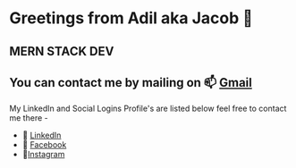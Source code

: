 # Greetings from Adil aka Jacob 👋
## MERN STACK DEV
## You can contact me by mailing on 📫 [Gmail](mailto:jacobfrye3251@gmail.com)  


My LinkedIn and Social Logins Profile's are listed below feel free to contact me there -
*  💬 [LinkedIn](https://www.linkedin.com/in/md-nayeem-hasan-adil/)
*  💬 [Facebook](https://www.facebook.com/nayeem.hasan.982/)
*  💬[Instagram](https://www.instagram.com/hasan_adil3251/)
<!--
**Jacob3251/Jacob3251** is a ✨ _special_ ✨ repository because its `README.md` (this file) appears on your GitHub profile.

Here are some ideas to get you started:

- 🔭 I’m currently working on ...
- 🌱 I’m currently learning ...
- 👯 I’m looking to collaborate on ...
- 🤔 I’m looking for help with ...
- 💬 Ask me about ...
- 📫 How to reach me: ...
- 😄 Pronouns: ...
- ⚡ Fun fact: ...
-->


<!--
## Here are some of my recent projects

* ## [Hotel Heaven](https://hotel-heaven-88ae2.web.app/) [GitRepo Link](https://github.com/Jacob3251/Hotel-Mania)
* ## [NotePads Online by Adil](https://notepadsonlinewebproject.netlify.app/) [GitRepo Link](https://github.com/Jacob3251/todo-react-supa) -->

